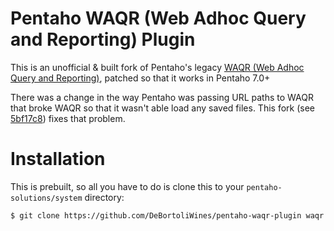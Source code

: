 # Pentaho WAQR (Web Adhoc Query and Reporting) Plugin
This is an unofficial & built fork of Pentaho's legacy [WAQR (Web Adhoc Query and Reporting)](http://source.pentaho.org/svnroot/platform-plugins/waqr-plugin/trunk/), patched so that it works in Pentaho 7.0+

There was a change in the way Pentaho was passing URL paths to WAQR that broke WAQR so that it wasn't able load any saved files. This fork (see [5bf17c8](https://github.com/DeBortoliWines/pentaho-waqr-plugin/commit/5bf17c889b174ff61b5a7b968bf4133fd8a86744)) fixes that problem.

# Installation
This is prebuilt, so all you have to do is clone this to your `pentaho-solutions/system` directory:

`$ git clone https://github.com/DeBortoliWines/pentaho-waqr-plugin waqr`
